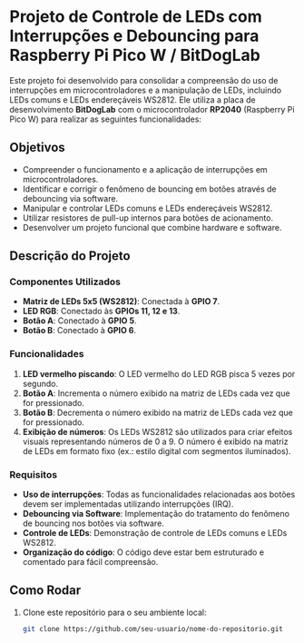 # Projeto de Controle de LEDs com Interrupções e Debouncing para Raspberry Pi Pico W / BitDogLab

Este projeto foi desenvolvido para consolidar a compreensão do uso de interrupções em microcontroladores e a manipulação de LEDs, incluindo LEDs comuns e LEDs endereçáveis WS2812. Ele utiliza a placa de desenvolvimento **BitDogLab** com o microcontrolador **RP2040** (Raspberry Pi Pico W) para realizar as seguintes funcionalidades:

## Objetivos

- Compreender o funcionamento e a aplicação de interrupções em microcontroladores.
- Identificar e corrigir o fenômeno de bouncing em botões através de debouncing via software.
- Manipular e controlar LEDs comuns e LEDs endereçáveis WS2812.
- Utilizar resistores de pull-up internos para botões de acionamento.
- Desenvolver um projeto funcional que combine hardware e software.

## Descrição do Projeto

### Componentes Utilizados

- **Matriz de LEDs 5x5 (WS2812)**: Conectada à **GPIO 7**.
- **LED RGB**: Conectado às **GPIOs 11, 12 e 13**.
- **Botão A**: Conectado à **GPIO 5**.
- **Botão B**: Conectado à **GPIO 6**.

### Funcionalidades

1. **LED vermelho piscando**: O LED vermelho do LED RGB pisca 5 vezes por segundo.
2. **Botão A**: Incrementa o número exibido na matriz de LEDs cada vez que for pressionado.
3. **Botão B**: Decrementa o número exibido na matriz de LEDs cada vez que for pressionado.
4. **Exibição de números**: Os LEDs WS2812 são utilizados para criar efeitos visuais representando números de 0 a 9. O número é exibido na matriz de LEDs em formato fixo (ex.: estilo digital com segmentos iluminados).

### Requisitos

- **Uso de interrupções**: Todas as funcionalidades relacionadas aos botões devem ser implementadas utilizando interrupções (IRQ).
- **Debouncing via Software**: Implementação do tratamento do fenômeno de bouncing nos botões via software.
- **Controle de LEDs**: Demonstração de controle de LEDs comuns e LEDs WS2812.
- **Organização do código**: O código deve estar bem estruturado e comentado para fácil compreensão.

## Como Rodar

1. Clone este repositório para o seu ambiente local:
   ```bash
   git clone https://github.com/seu-usuario/nome-do-repositorio.git
